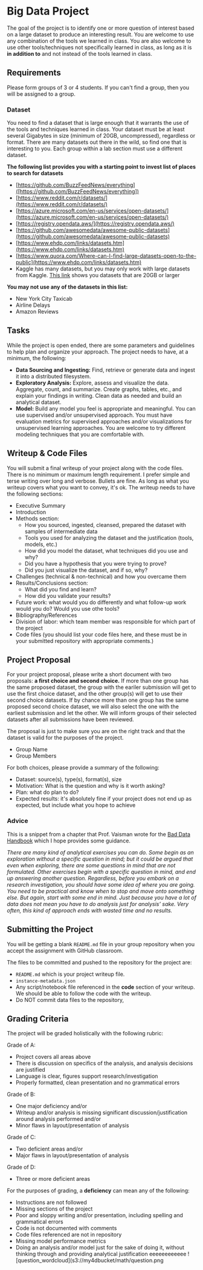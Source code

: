 # Big Data Project

The goal of the project is to identify one or more question of interest based on a large dataset to produce an interesting result. You are welcome to use any combination of the tools we learned in class. You are also welcome to use other tools/techniques not specifically learned in class, as long as it is **in addition to** and not instead of the tools learned in class.

## Requirements

Please form groups of 3 or 4 students. If you can't find a group, then you will be assigned to a group.

### Dataset

You need to find a dataset that is large enough that it warrants the use of the tools and techniques learned in class. Your dataset must be at least several Gigabytes in size (minimum of 20GB, uncompressed), regardless or format. There are many datasets out there in the wild, so find one that is interesting to you. Each group within a lab section must use a different dataset.

**The following list provides you with a starting point to invest list of places to search for datasets**

* [https://github.com/BuzzFeedNews/everything]([https://github.com/BuzzFeedNews/everything])
* [https://www.reddit.com/r/datasets/](https://www.reddit.com/r/datasets/)
* [https://azure.microsoft.com/en-us/services/open-datasets/](https://azure.microsoft.com/en-us/services/open-datasets/)
* [https://registry.opendata.aws/](https://registry.opendata.aws/)
* [https://github.com/awesomedata/awesome-public-datasets](https://github.com/awesomedata/awesome-public-datasets)
* [https://www.ehdp.com/links/datasets.htm](https://www.ehdp.com/links/datasets.htm)
* [https://www.quora.com/Where-can-I-find-large-datasets-open-to-the-public](https://www.ehdp.com/links/datasets.htm) 
* Kaggle has many datasets, but you may only work with large datasets from Kaggle. [This link](https://www.kaggle.com/datasets?sizeStart=20%2CGB) shows you datasets that are 20GB or larger

**You may not use any of the datasets in this list:**

* New York City Taxicab
* Airline Delays
* Amazon Reviews 

## Tasks

While the project is open ended, there are some parameters and guidelines to help plan and organize your approach. The project needs to have, at a minimum, the following:

* **Data Sourcing and Ingesting:** Find, retrieve or generate data and ingest it into a distributed filesystem.
* **Exploratory Analysis:** Explore, assess and visualize the data. Aggregate, count, and summarize. Create graphs, tables, etc., and explain your findings in writing. Clean data as needed and build an analytical dataset. 
* **Model:** Build any model you feel is appropriate and meaningful. You can use supervised and/or unsupervised approach. You must have evaluation metrics for supervised approaches and/or visualizations for unsupervised learning approaches. You are welcome to try different modeling techniques that you are comfortable with. 

## Writeup & Code Files

You will submit a final writeup of your project along with the code files. There is no minimum or maximum length requirement. I prefer simple and terse writing over long and verbose. Bullets are fine. As long as what you writeup covers what you want to convey, it's ok. The writeup needs to have the following sections:

- Executive Summary
- Introduction
- Methods section:
	- How you sourced, ingested, cleansed, prepared the dataset with samples of intermediate data
	- Tools you used for analyzing the dataset and the justification (tools, models, etc.)
	- How did you model the dataset, what techniques did you use and why?
	- Did you have a hypothesis that you were trying to prove?
	- Did you just visualize the dataset, and if so, why?
- Challenges (technical & non-technical) and how you overcame them
- Results/Conclusions section:
	- What did you find and learn?
	- How did you validate your results? 
- Future work: what would you do differently and what follow-up work would you do? Would you use othe tools?
- Bibliography/References
- Division of labor: which team member was responsible for which part of the project
- Code files (you should list your code files here, and these must be in your submitted repository with appropriate comments.)

	
## Project Proposal

For your project proposal, please write a short document with two proposals: **a first choice and second choice.** If more than one group has the same proposed dataset, the group with the eariler submission will get to use the first choice dataset, and the other group(s) will get to use their second choice datasets. If by chance more than one group has the same proposed second choice dataset, we will also select the one with the earliest submission and let the other. We will inform groups of their selected datasets after all submissions have been reviewed.

The proposal is just to make sure you are on the right track and that the dataset is valid for the purposes of the project. 

* Group Name
* Group Members

For both choices, please provide a summary of the following:

* Dataset: source(s), type(s), format(s), size
* Motivation: What is the question and why is it worth asking? 
* Plan: what do plan to do? 
* Expected results: it's absolutely fine if your project does not end up as expected, but include what you hope to achieve


### Advice

This is a snippet from a chapter that Prof. Vaisman wrote for the [Bad Data Handbook](http://shop.oreilly.com/product/0636920024422.do) which I hope provides some guidance.

_There are many kind of analytical exercises you can do. Some begin as an exploration without a specific question in mind; but it could be argued that even when exploring, there are some questions in mind that are not formulated. Other exercises begin with a specific question in mind, and end up answering another question. Regardless, before you embark on a research investigation, you should have some idea of where you are going. You need to be practical and know when to stop and move onto something else. But again, start with some end in mind. Just because you have a lot of data does not mean you have to do analysis just for analysis’ sake. Very often, this kind of approach ends with wasted time and no results._

## Submitting the Project

You will be getting a blank `README.md` file in your group repository when you accept the assignment with GitHub classroom.  

The files to be committed and pushed to the repository for the project are:

* `README.md` which is your project writeup file. 
* `instance-metadata.json`
* Any script/notebook file referenced in the __code__ section of your writeup. We should be able to follow the code with the writeup.
* Do NOT commit data files to the repository,


## Grading Criteria

The project will be graded holistically with the following rubric:

Grade of A:

* Project covers all areas above
* There is discussion on specifics of the analysis, and analysis decisions are justified
* Language is clear, figures support research/investigation
* Properly formatted, clean presentation and no grammatical errors

Grade of B:

* One major deficiency and/or
* Writeup and/or analysis is missing significant discussion/justification around analysis performed and/or
* Minor flaws in layout/presentation of analysis

Grade of C:

* Two deficient areas and/or
* Major flaws in layout/presentation of analysis

Grade of D:

* Three or more deficient areas

For the purposes of grading, a **deficiency** can mean any of the following:

- Instructions are not followed
- Missing sections of the project
- Poor and sloppy writing and/or presentation, including spelling and grammatical errors
- Code is not documented with comments
- Code files referenced are not in repository
- Missing model performance metrics
- Doing an analysis and/or model just for the sake of doing it, without thinking through and providing analytical justification
eeeeeeeeeeee
![question_wordcloud](s3://my4dbucket/math/question.png
